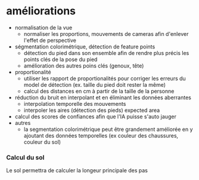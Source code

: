 # améliorations


* normalisation de la vue
  * normaliser les proportions, mouvements de cameras afin d'enlever l'effet de perspective
* ségmentation colorimétrique, détection de feature points
  * détection du pied dans son ensemble afin de rendre plus précis les points clés de la pose du pied
  * amélioration des autres poins clés (genoux, tête)
* proportionalité
  * utiliser les rapport de proportionalités pour corriger les erreurs du model de détection (ex. taille du pied doit rester la même)
  * calcul des distances en cm à partir de la taille de la personne
* réduction du bruit en interpolant et en éliminant les données aberrantes
  * interpolation temporelle des mouvements
  * interpoler les aires (détection des pieds) expected area
* calcul des scores de confiances afin que l'IA puisse s'auto jauger
* autres
  * la segmentation colorimétrique peut être grandement améliorée en y ajoutant des données temporelles (ex couleur des chaussures, couleur du sol)




### Calcul du sol

Le sol permettra de calculer la longeur principale des pas